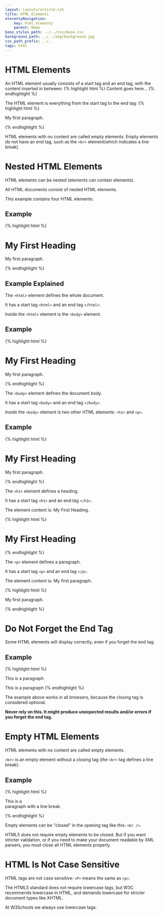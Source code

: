 ```yaml
---
layout: layouts/article.njk
title: HTML Elements
eleventyNavigation:
    key: html_elements
    parent: Home
base_styles_path: ../../css/base.css
background_path: ../../img/background.jpg
css_path_prefix: ../..
tags: html
---
```


# HTML Elements

An HTML element usually consists of a start tag and an end tag, with the content inserted in between:
{% highlight html %}
<tagname>Content goes here...</tagname>
{% endhighlight %}

The HTML element is everything from the start tag to the end tag:
{% highlight html %}
<p>My first paragraph.</p>
{% endhighlight %}

HTML elements with no content are called empty elements. Empty elements do not have an end tag, such as the `<br>` element(which indicates a line break).

# Nested HTML Elements

HTML elements can be nested (elements can contain elements).

All HTML documents consist of nested HTML elements.

This example contains four HTML elements:

## Example

{% highlight html %}

<!DOCTYPE html>
<html>
<body>

<h1>My First Heading</h1>
<p>My first paragraph.</p>

</body>
</html>
{% endhighlight %}

## Example Explained

The `<html>` element defines the whole document.

It has a start tag `<html>` and an end tag `</html>`.

Inside the `<html>` element is the `<body>` element.

## Example

{% highlight html %}

<html>
<body>

<h1>My First Heading</h1>
<p>My first paragraph.</p>

</body>
</html>
{% endhighlight %}

The `<body>` element defines the document body.

It has a start tag `<body>` and an end tag `</body>`.

Inside the `<body>` element is two other HTML elements: `<h1>` and `<p>`.

## Example

{% highlight html %}

<body>

<h1>My First Heading</h1>
<p>My first paragraph.</p>

</body>
{% endhighlight %}

The `<h1>` element defines a heading.

It has a start tag `<h1>` and an end tag `</h1>`.

The element content is: My First Heading.

{% highlight html %}

<h1>My First Heading</h1>
{% endhighlight %}

The `<p>` element defines a paragraph.

It has a start tag `<p>` and an end tag `</p>`.

The element content is: My first paragraph.

{% highlight html %}

<p>My first paragraph.</p>
{% endhighlight %}

# Do Not Forget the End Tag

Some HTML elements will display correctly, even if you forget the end tag:

## Example

{% highlight html %}

<html>
<body>

<p>This is a paragraph
<p>This is a paragraph

</body>
</html>
{% endhighlight %}

The example above works in all browsers, because the closing tag is considered optional.

<strong>Never rely on this. It might produce unexpected results and/or errors if you forget the end tag.</strong>

# Empty HTML Elements

HTML elements with no content are called empty elements.

`<br>` is an empty element without a closing tag (the `<br>` tag defines a line break):

## Example

{% highlight html %}

<p>This is a <br> paragraph with a line break.</p>
{% endhighlight %}

Empty elements can be "closed" in the opening tag like this: `<br />`.

HTML5 does not require empty elements to be closed. But if you want stricter validation, or if you need to make your document readable by XML parsers, you must close all HTML elements properly.

# HTML Is Not Case Sensitive

HTML tags are not case sensitive: `<P>` means the same as `<p>`.

The HTML5 standard does not require lowercase tags, but W3C recommends lowercase in HTML, and demands lowercase for stricter document types like XHTML.

At W3Schools we always use lowercase tags.

